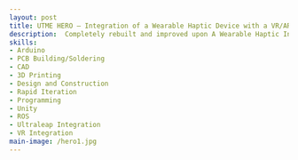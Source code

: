 ```yaml
---
layout: post
title: UTME HERO – Integration of a Wearable Haptic Device with a VR/AR system
description:  Completely rebuilt and improved upon A Wearable Haptic Interface Combining Kinesthetic and Tactile Sensations for 6 DOF Haptic Guidance with the purpose of improving teaching thoracostomies by printing the wearable mesh with PETG and hand building a custom PCB, as well as Expanded the initial implementation integrating the device with Ultraleap, ROS, Unity, and Meta Quest. 
skills: 
- Arduino
- PCB Building/Soldering
- CAD
- 3D Printing
- Design and Construction
- Rapid Iteration
- Programming
- Unity
- ROS
- Ultraleap Integration
- VR Integration
main-image: /hero1.jpg
---
```


